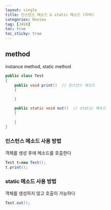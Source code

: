 ```yaml
---
layout: single
title: 인스턴스 메소드 & static 메소드 (자바)
categories: Review
tag: [JAVA]
toc: true
toc_sticky: true
---
```


## method
instance method, static method
```java
public class Test
{
    public void print()  // 인스턴스 메소드
    {

    }

    public static void out()  // static 메소드
    {

    }
}
```

### 인스턴스 메소드 사용 방법
객체를 생성 후에 메소드를 호출한다
```java
Test t=new Test();
t.print();
```

### static 메소드 사용 방법
객체를 생성하지 않고 호출이 가능하다
```java
Test.out();
```